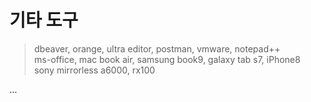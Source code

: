 # 기타 도구

> dbeaver, orange, ultra editor, postman, vmware, notepad++  
> ms-office, mac book air, samsung book9, galaxy tab s7, iPhone8  
> sony mirrorless a6000, rx100  

...
